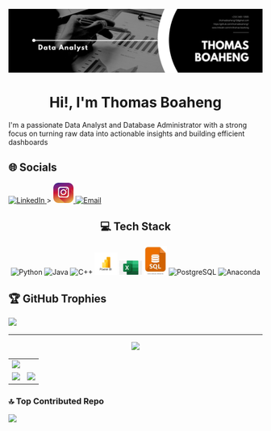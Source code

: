 ![image alt](https://github.com/thomasboaheng1/profile-clone/blob/main/assets/vfbbbggbgbg.png)



<h1 align="center">Hi!, I'm Thomas Boaheng</h1>
I'm a passionate Data Analyst and Database Administrator with a strong focus on turning raw data into actionable insights and building efficient dashboards  <br>


## 🌐 Socials
<p align="left">
  <!-- LinkedIn -->
  <a href="https://www.linkedin.com/in/thomas-boaheng/" target="_blank" rel="noreferrer">
    <img src="https://cdn-icons-png.flaticon.com/512/174/174857.png" alt="LinkedIn" width="40" />
  </a>
>

<!-- X (formerly Twitter) -->
  <!-- X (formerly Twitter) -->
  <a href="https://www.instagram.com/tommy_ghost10?igsh=MWc3bWY2cm4wZDY1eQ%3D%3D&utm_source=qr" target="_blank" rel="noreferrer">
    <img src="assets/icons/instagram-logo.png" alt="IG" width="40" />
  </a>


  <!-- Email -->
  <a href="mailto:thomasboaheng9@gmail.com" target="_blank" rel="noreferrer">
    <img src="https://cdn-icons-png.flaticon.com/512/732/732200.png" alt="Email" width="40" />
  </a>
</p>






<h2 align="center">💻 Tech Stack</h2>

<p align="center">
  <!-- Programming Languages -->
  <img src="https://cdn.jsdelivr.net/gh/devicons/devicon/icons/python/python-original.svg" width="45" alt="Python"/>
  <img src="https://cdn.jsdelivr.net/gh/devicons/devicon/icons/java/java-original.svg" width="45" alt="Java"/>
  <img src="https://cdn.jsdelivr.net/gh/devicons/devicon/icons/cplusplus/cplusplus-original.svg" width="45" alt="C++"/>
  
  <!-- Data & Analytics -->
  <img src="assets/icons/powerbi.png" width="45" alt="Power BI"/>
  <img src="assets/icons/excel.jpg" width="45" alt="Excel"/>
  <img src="assets/icons/sql.jpg" width="45" alt="SQL"/>
  <img src="https://cdn.jsdelivr.net/gh/devicons/devicon/icons/postgresql/postgresql-original.svg" width="45" alt="PostgreSQL"/>
  <img src="https://cdn.jsdelivr.net/gh/devicons/devicon/icons/anaconda/anaconda-original.svg" width="45" alt="Anaconda"/>
</p>


## 🏆 GitHub Trophies
![](https://github-profile-trophy.vercel.app/?username=thomasboaheng1&theme=aura&no-frame=false&no-bg=true&margin-w=4)

---

<div align="center">
  <img src="https://quotes-github-readme.vercel.app/api?type=vertical&theme=nord" />
</div>


<table>
  <tr>
    <td colspan="2">
      <!-- Most Used Languages -->
      <img src="https://github-readme-stats.vercel.app/api/top-langs/?username=thomasboaheng1&theme=aura&hide_border=false&layout=compact" />
    </td>
  </tr>
  <tr>
    <td>
      <!-- GitHub Stats -->
      <img src="https://github-readme-stats.vercel.app/api?username=thomasboaheng1&theme=aura&show_icons=true&hide_border=false&include_all_commits=true&count_private=false" />
    </td>
    <td>
      <!-- GitHub Streaks -->
      <img src="https://nirzak-streak-stats.vercel.app/?user=thomasboaheng1&theme=aura&hide_border=false" />
    </td>
  </tr>
</table>







### 🔝 Top Contributed Repo
![](https://github-contributor-stats.vercel.app/api?username=thomasboaheng1&limit=5&theme=chartreuse-dark&combine_all_yearly_contributions=true)

<!-- Proudly created with GPRM ( https://gprm.itsvg.in ) -->
